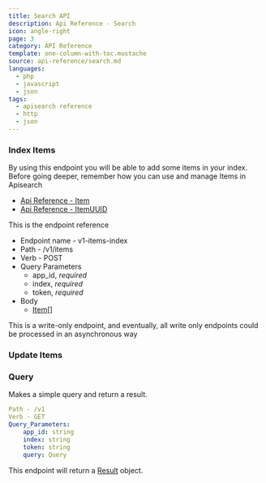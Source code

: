 ```yaml
---
title: Search API
description: Api Reference - Search
icon: angle-right
page: 3
category: API Reference
template: one-column-with-toc.mustache
source: api-reference/search.md
languages: 
  - php
  - javascript
  - json
tags:
  - apisearch reference
  - http
  - json
---
```


### Index Items

By using this endpoint you will be able to add some items in your index. Before
going deeper, remember how you can use and manage Items in Apisearch

- [Api Reference - Item](http://docs.apisearch.io/api-reference/model.html#item)
- [Api Reference - ItemUUID](http://docs.apisearch.io/api-reference/model.html#itemuuid)

This is the endpoint reference

- Endpoint name - v1-items-index
- Path - /v1/items
- Verb - POST
- Query Parameters
    - app_id, *required*
    - index, *required*
    - token, *required*
- Body
    - [Item](http://docs.apisearch.io/api-reference/model.html#item)[]

This is a write-only endpoint, and eventually, all write only endpoints could be
processed in an asynchronous way

### Update Items
### Query

Makes a simple query and return a result.

```yml
Path - /v1
Verb - GET
Query_Parameters:
    app_id: string
    index: string
    token: string
    query: Query
```

This endpoint will return a [Result](#result) object.